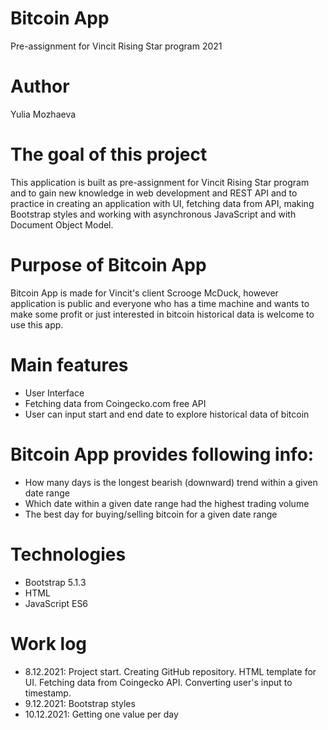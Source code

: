 # Bitcoin App
Pre-assignment for Vincit Rising Star program 2021
# Author
Yulia Mozhaeva
# The goal of this project
This application is built as pre-assignment for Vincit Rising Star program and to gain new knowledge in web development and REST API and to practice in creating an application with UI, fetching data from API, making Bootstrap styles and
working with asynchronous JavaScript and with Document Object Model.
# Purpose of Bitcoin App
Bitcoin App is made for Vincit's client Scrooge McDuck, however application is public and everyone who has a time machine and wants to make some profit or just interested in bitcoin historical data is welcome to use this app. 
# Main features
* User Interface
* Fetching data from Coingecko.com free API 
* User can input start and end date to explore historical data of bitcoin
# Bitcoin App provides following info:
* How many days is the longest bearish (downward) trend within a given date range
* Which date within a given date range had the highest trading volume
* The best day for buying/selling bitcoin for a given date range
# Technologies
* Bootstrap 5.1.3
* HTML
* JavaScript ES6
# Work log
* 8.12.2021: Project start. Creating GitHub repository. HTML template for UI. Fetching data from Coingecko API. Converting user's input to timestamp.
* 9.12.2021: Bootstrap styles
* 10.12.2021: Getting one value per day
